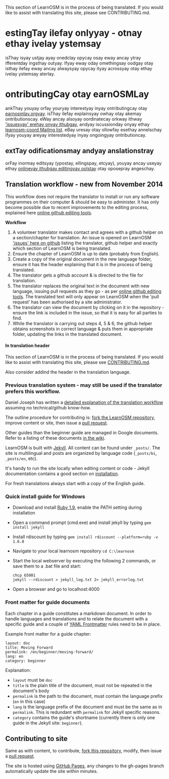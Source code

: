 This section of LearnOSM is in the process of being translated. If you would like to assist with translating this site, please see CONTRIBUTING.md.


# estingTay ilefay onlyyay - otnay ethay ivelay ystemsay
isThay isyay ustjay ayay onedclay opycay osay eway ancay ytray ifferentday ingsthay outyay. Ifyay eway oday omethingsay oodgay otay isthay ilefay eway ancay alwaysyay opycay ityay acrossyay otay ethay ivelay ystemsay aterlay. 

# ontributingCay otay earnOSMLay 

ankThay youyay orfay youryay interestyay inyay ontributingcay otay [earnosmlay.orgyay](http://learnosm.org). isThay ilefay explainsyay owhay otay akemay ontributionscay. eWay ancay alsoyay oordinatecay orkway ithway ['issuesyay' erehay onyay ithubgay](https://github.com/hotosm/learnosm/issues?state=open), andyay iscussionday onyay ethay  [learnosm-coord Mailing list](https://lists.openstreetmap.org/listinfo/learnosm-coord). eBay uresay otay ollowfay esethay annelschay ifyay youyay areyay interestedyay inyay ongoingyay ontributioncay.

## extTay odificationsmay andyay anslationstray 

orFay inormay editsyay (ypostay, ellingspay, etcyay), youyay ancay useyay ethay [onlineyay ithubgay editingyay oolstay](https://help.github.com/articles/editing-files-in-another-user-s-repository/) otay oposepray angeschay. 

## Translation workflow - new from November 2014  
This workflow does not require the translator to install or run any software programmes on their computer & should be easy to administer. It has only become possible due to recent improvements to the editing process, explained here [online github editing tools](https://help.github.com/articles/editing-files-in-another-user-s-repository/).  

**Workflow**  
1.  A volunteer translator makes contact and agrees with a github helper on a section/chapter for translation. An issue is opened on LearnOSM ['issues' here on github](https://github.com/hotosm/learnosm/issues?state=open) listing the translator, github helper and exactly which section of LearnOSM is being translated.  
2.  Ensure the chapter of LearnOSM is up to date (probably from English).  
3.  Create a copy of the original document in the new language folder, ensure it has the header explaining that it is in the process of being translated.  
4.  The translator gets a github account & is directed to the file for translation.  
5.  The translator replaces the original text in the document with new language, issuing pull requests as they go - as per [online github editing tools](https://help.github.com/articles/editing-files-in-another-user-s-repository/). The translated text will only appear on LearnOSM when the 'pull request' has been authorised by a site administrator.  
6.  The translator can view the document by clicking on it in the repository - ensure the link is included in the issue, so that it is easy for all parties to find.    
7.  While the translator is carrying out steps 4, 5 & 6, the github helper obtains screenshots in correct language & puts them in appropriate folder, updating the links in the translated document.  

#### In translation header

This section of LearnOSM is in the process of being translated. If you would like to assist with translating this site, please see [CONTRIBUTING.md](https://github.com/hotosm/learnosm/blob/gh-pages/CONTRIBUTING.md).

Also consider addind the header in the translation language.

### Previous translation system - may still be used if the translator prefers this workflow.
Daniel Joseph has written a [detailed explanation of the translation workflow](https://github.com/AmericanRedCross/Guides/blob/master/TranslationWorkflow_LearnOSM/translatorWorkflow.md) assuming no technical/github know-how.

The outline procedure for contributing is: [fork the LearnOSM repository](https://help.github.com/articles/fork-a-repo), improve content or site, then issue a [pull request](https://help.github.com/articles/using-pull-requests).

Other guides than the beginner guide are managed in Google documents. Refer to a listing of these documents [in the wiki](https://github.com/hotosm/learnosm/wiki/_pages).

LearnOSM is built with [Jekyll](http://jekyllrb.com/). All content can be found under `_posts/`. The site is multilingual and posts are organized by language code (`_posts/bi`, `_posts/en`, etc).

It's handy to run the site locally when editing content or code - Jekyll documentation contains a good section on [installation](http://jekyllrb.com/docs/installation/).

For fresh translations always start with a copy of the English guide.

### Quick install guide for Windows

- Download and install [Ruby 1.9](http://rubyinstaller.org/downloads/), enable the PATH setting during installation
- Open a command prompt (cmd.exe) and install jekyll by typing `gem install jekyll`
- Install rdiscount by typing `gem install rdiscount --platform=ruby -v 1.6.8`
- Navigate to your local learnosm repository `cd C:\learnosm`
- Start the local webserver by executing the following 2 commands, or save them to a .bat file and start:

	```
    chcp 65001
    jekyll --rdiscount > jekyll_log.txt 2> jekyll_errorlog.txt
    ```

- Open a browser and go to localhost:4000

### Front matter for guide documents

Each chapter in a guide constitutes a markdown document. In order to handle languages and translations and to relate the document with a specific guide and a couple of [YAML Frontmatter](https://github.com/mojombo/jekyll/wiki/YAML-Front-Matter) rules need to be in place.

Example front matter for a guide chapter:

    layout: doc
    title: Moving Forward
    permalink: /en/beginner/moving-forward/
    lang: en
    category: beginner

Explanation:

- `layout` must be `doc`
- `title` is the plain title of the document, must not be repeated in the document's body
- `permalink` is the path to the document, must contain the language prefix (`en` in this case)
- `lang` is the language prefix of the document and must be the same as in `permalink`. This is redundant with `permalink` for Jekyll specific reasons.
- `category` contains the guide's shortname (currently there is only one guide in the Jekyll site: `beginner`).

## Contributing to site

Same as with content, to contribute, [fork this repository](https://help.github.com/articles/fork-a-repo), modify, then issue a [pull request](https://help.github.com/articles/using-pull-requests).

The site is hosted using [GitHub Pages](http://pages.github.com/), any changes to the gh-pages branch automatically update the site within minutes.

